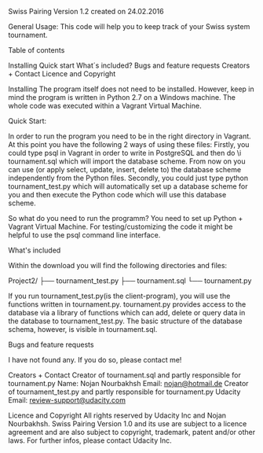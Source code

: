 Swiss Pairing Version 1.2 created on 24.02.2016


General Usage:
This code will help you to keep track of your Swiss system tournament.



Table of contents

Installing
Quick start
What´s included?
Bugs and feature requests
Creators + Contact
Licence and Copyright

Installing
The program itself does not need to be installed. However, keep in mind
the program is written in Python 2.7 on a Windows machine. The whole code was executed within a Vagrant Virtual Machine.

Quick Start:

In order to run the program you need to be in the right directory in Vagrant. 
At this point you have the following 2 ways of using these files: 
Firstly, you could type psql in Vagrant in order to write in PostgreSQL and then do \i tournament.sql which will import the database scheme. From now on you can use (or apply select, update, insert, delete to) the database scheme independently from the Python files.
Secondly, you could just type python tournament_test.py which will automatically set up a database scheme for you and then execute the Python code which will use this database scheme. 

So what do you need to run the programm? 
You need to set up Python + Vagrant Virtual Machine. For testing/customizing the code it might be helpful to use the psql command line interface. 

What's included

Within the download you will find the following directories and files:

Project2/
├── tournament_test.py
├── tournament.sql
└── tournament.py

If you run tournament_test.py(is the client-program), you will use the functions written in tournament.py. 
tournament.py provides access to the database via a library of functions which can add, delete or query data in the database to tournament_test.py.
The basic structure of the database schema, however, is visible in tournament.sql.

Bugs and feature requests

I have not found any. If you do so, please contact me!

Creators + Contact
Creator of tournament.sql and partly responsible for tournament.py
Name: Nojan Nourbakhsh
Email: nojan@hotmail.de 
Creator of tournament_test.py and partly responsible for tournament.py
Udacity
Email: review-support@udacity.com

Licence and Copyright
All rights reserved by Udacity Inc and Nojan Nourbakhsh. Swiss Pairing Version 1.0 and its use are subject to a licence agreement and are also subject to copyright, trademark, patent and/or other laws. For further infos, please contact Udacity Inc.
